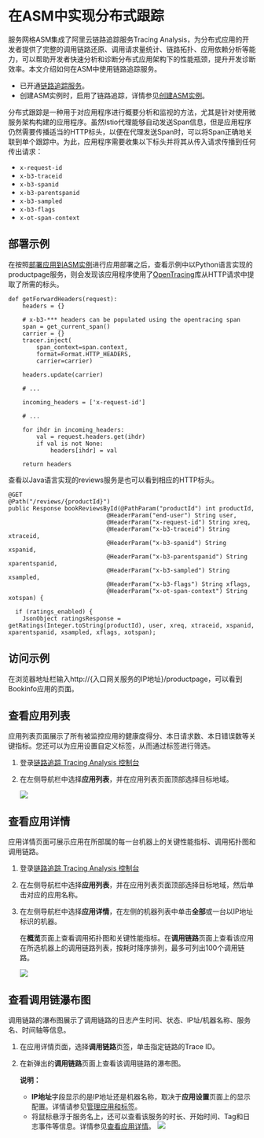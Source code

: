 # 在ASM中实现分布式跟踪

服务网格ASM集成了阿里云链路追踪服务Tracing Analysis，为分布式应用的开发者提供了完整的调用链路还原、调用请求量统计、链路拓扑、应用依赖分析等能力，可以帮助开发者快速分析和诊断分布式应用架构下的性能瓶颈，提升开发诊断效率。本文介绍如何在ASM中使用链路追踪服务。

-   已开通[链路追踪服务](https://tracing-analysis.console.aliyun.com)。
-   创建ASM实例时，启用了链路追踪，详情参见[创建ASM实例]()。

分布式跟踪是一种用于对应用程序进行概要分析和监视的方法，尤其是针对使用微服务架构构建的应用程序。虽然Istio代理能够自动发送Span信息，但是应用程序仍然需要传播适当的HTTP标头，以便在代理发送Span时，可以将Span正确地关联到单个跟踪中。为此，应用程序需要收集以下标头并将其从传入请求传播到任何传出请求：

-   `x-request-id`
-   `x-b3-traceid`
-   `x-b3-spanid`
-   `x-b3-parentspanid`
-   `x-b3-sampled`
-   `x-b3-flags`
-   `x-ot-span-context`

## 部署示例

在按照[部署应用到ASM实例]()进行应用部署之后，查看示例中以Python语言实现的productpage服务，则会发现该应用程序使用了[OpenTracing](https://opentracing.io/)库从HTTP请求中提取了所需的标头。

```
def getForwardHeaders(request):
    headers = {}

    # x-b3-*** headers can be populated using the opentracing span
    span = get_current_span()
    carrier = {}
    tracer.inject(
        span_context=span.context,
        format=Format.HTTP_HEADERS,
        carrier=carrier)

    headers.update(carrier)

    # ...

    incoming_headers = ['x-request-id']

    # ...

    for ihdr in incoming_headers:
        val = request.headers.get(ihdr)
        if val is not None:
            headers[ihdr] = val

    return headers
```

查看以Java语言实现的reviews服务是也可以看到相应的HTTP标头。

```
@GET
@Path("/reviews/{productId}")
public Response bookReviewsById(@PathParam("productId") int productId,
                            @HeaderParam("end-user") String user,
                            @HeaderParam("x-request-id") String xreq,
                            @HeaderParam("x-b3-traceid") String xtraceid,
                            @HeaderParam("x-b3-spanid") String xspanid,
                            @HeaderParam("x-b3-parentspanid") String xparentspanid,
                            @HeaderParam("x-b3-sampled") String xsampled,
                            @HeaderParam("x-b3-flags") String xflags,
                            @HeaderParam("x-ot-span-context") String xotspan) {

  if (ratings_enabled) {
    JsonObject ratingsResponse = getRatings(Integer.toString(productId), user, xreq, xtraceid, xspanid, xparentspanid, xsampled, xflags, xotspan);
```

## 访问示例

在浏览器地址栏输入http://\{入口网关服务的IP地址\}/productpage，可以看到Bookinfo应用的页面。

## 查看应用列表

应用列表页面展示了所有被监控应用的健康度得分、本日请求数、本日错误数等关键指标。您还可以为应用设置自定义标签，从而通过标签进行筛选。

1.  登录[链路追踪 Tracing Analysis 控制台](https://tracing-analysis.console.aliyun.com/#/overview)

2.  在左侧导航栏中选择**应用列表**，并在应用列表页面顶部选择目标地域。

    ![](https://static-aliyun-doc.oss-accelerate.aliyuncs.com/assets/img/zh-CN/4005219951/p75865.png)


## 查看应用详情

应用详情页面可展示应用在所部属的每一台机器上的关键性能指标、调用拓扑图和调用链路。

1.  登录[链路追踪 Tracing Analysis 控制台](https://tracing-analysis.console.aliyun.com/#/overview)

2.  在左侧导航栏中选择**应用列表**，并在应用列表页面顶部选择目标地域，然后单击对应的应用名称。

3.  在左侧导航栏中选择**应用详情**，在左侧的机器列表中单击**全部**或一台以IP地址标识的机器。

    在**概览**页面上查看调用拓扑图和关键性能指标。在**调用链路**页面上查看该应用在所选机器上的调用链路列表，按耗时降序排列，最多可列出100个调用链路。

    ![](https://static-aliyun-doc.oss-accelerate.aliyuncs.com/assets/img/zh-CN/5005219951/p75870.png)


## 查看调用链瀑布图

调用链路的瀑布图展示了调用链路的日志产生时间、状态、IP址/机器名称、服务名、时间轴等信息。

1.  在应用详情页面，选择**调用链路**页签，单击指定链路的Trace ID。

2.  在新弹出的**调用链路**页面上查看该调用链路的瀑布图。

    **说明：**

    -   **IP地址**字段显示的是IP地址还是机器名称，取决于**应用设置**页面上的显示配置。详情请参见[管理应用和标签](/intl.zh-CN/控制台操作/应用管理/管理应用和标签.md)。
    -   将鼠标悬浮于服务名上，还可以查看该服务的时长、开始时间、Tag和日志事件等信息。详情参见[查看应用详情](/intl.zh-CN/控制台操作/应用管理/查看应用详情.md)。
    ![](https://static-aliyun-doc.oss-accelerate.aliyuncs.com/assets/img/zh-CN/5005219951/p75882.png)


